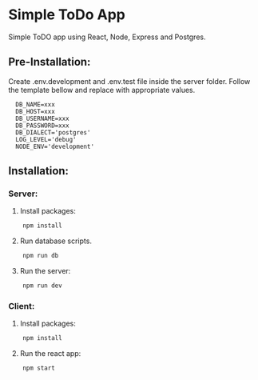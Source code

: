 # Simple ToDo App
Simple ToDO app using React, Node, Express and Postgres.

## Pre-Installation:
Create .env.development and .env.test file inside the server folder. Follow the template bellow and replace with appropriate values.
  ```
    DB_NAME=xxx
    DB_HOST=xxx
    DB_USERNAME=xxx
    DB_PASSWORD=xxx
    DB_DIALECT='postgres'
    LOG_LEVEL='debug'
    NODE_ENV='development'
  ```

## Installation:
### Server:

1. Install packages:
```cmd
    npm install
```
2. Run database scripts.
```cmd
    npm run db
```
3. Run the server:
```cmd
    npm run dev
```

### Client:

1. Install packages:
```cmd 
    npm install
```
2. Run the react app:
```cmd 
    npm start
```
